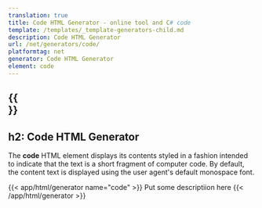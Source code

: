 ```yaml
---
translation: true
title: Code HTML Generator - online tool and C# code
template: /templates/_template-generators-child.md
description: Code HTML Generator
url: /net/generators/code/
platformtag: net
generator: Code HTML Generator
element: code
---
```


{{<section overview>}}
---
h2: Code HTML Generator
---

The **code** HTML element displays its contents styled in a fashion intended to indicate that the text is a short fragment of computer code. By default, the content text is displayed using the user agent's default monospace font.

{{< app/html/generator name="code" >}}
Put some descriptiion here
{{< /app/html/generator >}}